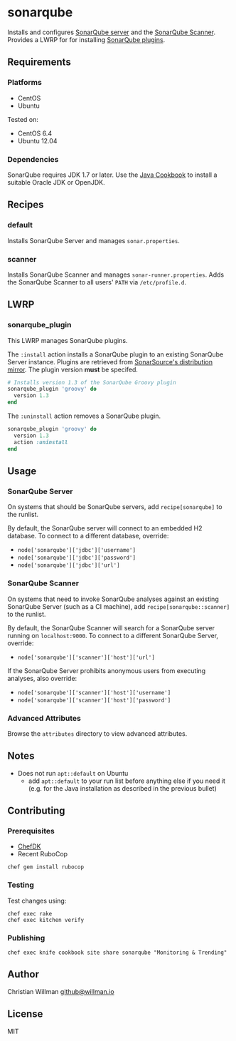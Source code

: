 # sonarqube

Installs and configures [SonarQube server](http://www.sonarqube.org/) and the [SonarQube Scanner](http://docs.sonarqube.org/display/SONAR/Analyzing+with+SonarQube+Scanner).
Provides a LWRP for for installing
[SonarQube plugins](http://docs.sonarqube.org/display/PLUG/Plugin+Library).

## Requirements

### Platforms
- CentOS
- Ubuntu

Tested on:
  - CentOS 6.4
  - Ubuntu 12.04

### Dependencies
SonarQube requires JDK 1.7 or later. Use the [Java Cookbook](https://github.com/agileorbit-cookbooks/java)
to install a suitable Oracle JDK or OpenJDK.

## Recipes

### default
Installs SonarQube Server and manages `sonar.properties`.

### scanner
Installs SonarQube Scanner and manages `sonar-runner.properties`.
Adds the SonarQube Scanner to all users' `PATH` via `/etc/profile.d`.

## LWRP

### sonarqube_plugin
This LWRP manages SonarQube plugins.

The `:install` action installs a SonarQube plugin to an existing SonarQube Server instance.
Plugins are retrieved from
[SonarSource's distribution mirror](https://binaries.sonarsource.com/Distribution/).
The plugin version __must__ be specifed.

```ruby
# Installs version 1.3 of the SonarQube Groovy plugin
sonarqube_plugin 'groovy' do
  version 1.3
end
```

The `:uninstall` action removes a SonarQube plugin.

```ruby
sonarqube_plugin 'groovy' do
  version 1.3
  action :uninstall
end
```

## Usage

### SonarQube Server
On systems that should be SonarQube servers, add `recipe[sonarqube]` to the runlist.

By default, the SonarQube server will connect to an embedded H2 database.
To connect to a different database, override:

- `node['sonarqube']['jdbc']['username']`
- `node['sonarqube']['jdbc']['password']`
- `node['sonarqube']['jdbc']['url']`

### SonarQube Scanner
On systems that need to invoke SonarQube analyses against an existing SonarQube Server
(such as a CI machine), add `recipe[sonarqube::scanner]` to the runlist.

By default, the SonarQube Scanner will search for a SonarQube server running on `localhost:9000`.
To connect to a different SonarQube Server, override:

- `node['sonarqube']['scanner']['host']['url']`

If the SonarQube Server prohibits anonymous users from executing analyses, also override:

- `node['sonarqube']['scanner']['host']['username']`
- `node['sonarqube']['scanner']['host']['password']`

### Advanced Attributes
Browse the `attributes` directory to view advanced attributes.

## Notes

- Does not run `apt::default` on Ubuntu
  - add `apt::default` to your run list before anything else if you need it (e.g. for the Java installation as described in the previous bullet)

## Contributing

### Prerequisites

- [ChefDK](http://downloads.getchef.com/chef-dk/ "ChefDK")
- Recent RuboCop

```
chef gem install rubocop
```

### Testing

Test changes using:

```
chef exec rake
chef exec kitchen verify
```

### Publishing
```
chef exec knife cookbook site share sonarqube "Monitoring & Trending"
```

## Author
Christian Willman <github@willman.io>

## License
MIT
